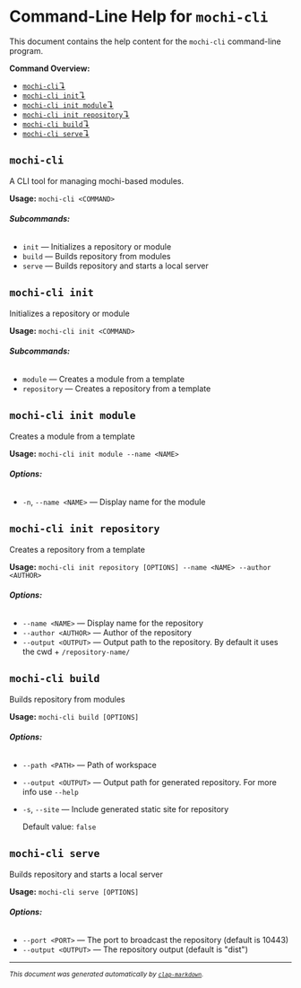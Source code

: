 # Command-Line Help for `mochi-cli`

This document contains the help content for the `mochi-cli` command-line program.

**Command Overview:**

* [`mochi-cli`↴](#mochi-cli)
* [`mochi-cli init`↴](#mochi-cli-init)
* [`mochi-cli init module`↴](#mochi-cli-init-module)
* [`mochi-cli init repository`↴](#mochi-cli-init-repository)
* [`mochi-cli build`↴](#mochi-cli-build)
* [`mochi-cli serve`↴](#mochi-cli-serve)

## `mochi-cli`

A CLI tool for managing mochi-based modules.

**Usage:** `mochi-cli <COMMAND>`

###### **Subcommands:**

* `init` — Initializes a repository or module
* `build` — Builds repository from modules
* `serve` — Builds repository and starts a local server



## `mochi-cli init`

Initializes a repository or module

**Usage:** `mochi-cli init <COMMAND>`

###### **Subcommands:**

* `module` — Creates a module from a template
* `repository` — Creates a repository from a template



## `mochi-cli init module`

Creates a module from a template

**Usage:** `mochi-cli init module --name <NAME>`

###### **Options:**

* `-n`, `--name <NAME>` — Display name for the module



## `mochi-cli init repository`

Creates a repository from a template

**Usage:** `mochi-cli init repository [OPTIONS] --name <NAME> --author <AUTHOR>`

###### **Options:**

* `--name <NAME>` — Display name for the repository
* `--author <AUTHOR>` — Author of the repository
* `--output <OUTPUT>` — Output path to the repository. By default it uses the cwd + `/repository-name/`



## `mochi-cli build`

Builds repository from modules

**Usage:** `mochi-cli build [OPTIONS]`

###### **Options:**

* `--path <PATH>` — Path of workspace
* `--output <OUTPUT>` — Output path for generated repository. For more info use `--help`
* `-s`, `--site` — Include generated static site for repository

  Default value: `false`



## `mochi-cli serve`

Builds repository and starts a local server

**Usage:** `mochi-cli serve [OPTIONS]`

###### **Options:**

* `--port <PORT>` — The port to broadcast the repository (default is 10443)
* `--output <OUTPUT>` — The repository output (default is "dist")



<hr/>

<small><i>
    This document was generated automatically by
    <a href="https://crates.io/crates/clap-markdown"><code>clap-markdown</code></a>.
</i></small>
